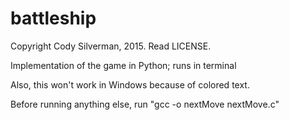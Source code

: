 # battleship
Copyright Cody Silverman, 2015. Read LICENSE.

Implementation of the game in Python; runs in terminal

Also, this won't work in Windows because of colored text.

Before running anything else, run "gcc -o nextMove nextMove.c"
